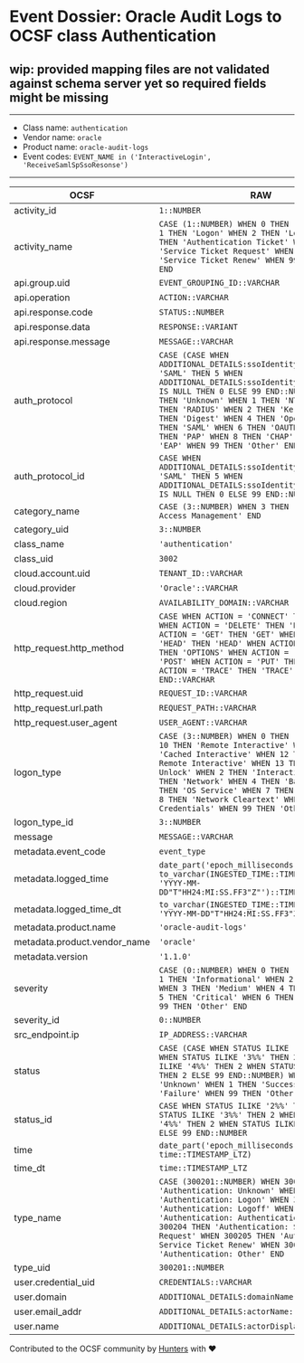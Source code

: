 # Event Dossier: Oracle Audit Logs to OCSF class Authentication

## wip: provided mapping files are not validated against schema server yet so required fields might be missing
---
* Class name: `authentication`
* Vendor name: `oracle`
* Product name: `oracle-audit-logs`
* Event codes: `EVENT_NAME in ('InteractiveLogin', 'ReceiveSamlSpSsoResonse')`
---

| OCSF | RAW |
| --- | --- |
| activity_id | ```1::NUMBER``` |
| activity_name | ```CASE (1::NUMBER) WHEN 0 THEN 'Unknown' WHEN 1 THEN 'Logon' WHEN 2 THEN 'Logoff' WHEN 3 THEN 'Authentication Ticket' WHEN 4 THEN 'Service Ticket Request' WHEN 5 THEN 'Service Ticket Renew' WHEN 99 THEN 'Other' END``` |
| api.group.uid | ```EVENT_GROUPING_ID::VARCHAR``` |
| api.operation | ```ACTION::VARCHAR``` |
| api.response.code | ```STATUS::NUMBER``` |
| api.response.data | ```RESPONSE::VARIANT``` |
| api.response.message | ```MESSAGE::VARCHAR``` |
| auth_protocol | ```CASE (CASE WHEN ADDITIONAL_DETAILS:ssoIdentityProviderType = 'SAML' THEN 5 WHEN ADDITIONAL_DETAILS:ssoIdentityProviderType IS NULL THEN 0 ELSE 99 END::NUMBER) WHEN 0 THEN 'Unknown' WHEN 1 THEN 'NTLM' WHEN 10 THEN 'RADIUS' WHEN 2 THEN 'Kerberos' WHEN 3 THEN 'Digest' WHEN 4 THEN 'OpenID' WHEN 5 THEN 'SAML' WHEN 6 THEN 'OAUTH 2.0' WHEN 7 THEN 'PAP' WHEN 8 THEN 'CHAP' WHEN 9 THEN 'EAP' WHEN 99 THEN 'Other' END``` |
| auth_protocol_id | ```CASE WHEN ADDITIONAL_DETAILS:ssoIdentityProviderType = 'SAML' THEN 5 WHEN ADDITIONAL_DETAILS:ssoIdentityProviderType IS NULL THEN 0 ELSE 99 END::NUMBER``` |
| category_name | ```CASE (3::NUMBER) WHEN 3 THEN 'Identity & Access Management' END``` |
| category_uid | ```3::NUMBER``` |
| class_name | ```'authentication'``` |
| class_uid | ```3002``` |
| cloud.account.uid | ```TENANT_ID::VARCHAR``` |
| cloud.provider | ```'Oracle'::VARCHAR``` |
| cloud.region | ```AVAILABILITY_DOMAIN::VARCHAR``` |
| http_request.http_method | ```CASE WHEN ACTION = 'CONNECT' THEN 'CONNECT' WHEN ACTION = 'DELETE' THEN 'DELETE' WHEN ACTION = 'GET' THEN 'GET' WHEN ACTION = 'HEAD' THEN 'HEAD' WHEN ACTION = 'OPTIONS' THEN 'OPTIONS' WHEN ACTION = 'POST' THEN 'POST' WHEN ACTION = 'PUT' THEN 'PUT' WHEN ACTION = 'TRACE' THEN 'TRACE' ELSE NULL END::VARCHAR``` |
| http_request.uid | ```REQUEST_ID::VARCHAR``` |
| http_request.url.path | ```REQUEST_PATH::VARCHAR``` |
| http_request.user_agent | ```USER_AGENT::VARCHAR``` |
| logon_type | ```CASE (3::NUMBER) WHEN 0 THEN 'System' WHEN 10 THEN 'Remote Interactive' WHEN 11 THEN 'Cached Interactive' WHEN 12 THEN 'Cached Remote Interactive' WHEN 13 THEN 'Cached Unlock' WHEN 2 THEN 'Interactive' WHEN 3 THEN 'Network' WHEN 4 THEN 'Batch' WHEN 5 THEN 'OS Service' WHEN 7 THEN 'Unlock' WHEN 8 THEN 'Network Cleartext' WHEN 9 THEN 'New Credentials' WHEN 99 THEN 'Other' END``` |
| logon_type_id | ```3::NUMBER``` |
| message | ```MESSAGE::VARCHAR``` |
| metadata.event_code | ```event_type``` |
| metadata.logged_time | ```date_part('epoch_milliseconds', to_varchar(INGESTED_TIME::TIMESTAMP_LTZ, 'YYYY-MM-DD"T"HH24:MI:SS.FF3"Z"')::TIMESTAMP_LTZ)``` |
| metadata.logged_time_dt | ```to_varchar(INGESTED_TIME::TIMESTAMP_LTZ, 'YYYY-MM-DD"T"HH24:MI:SS.FF3"Z"')``` |
| metadata.product.name | ```'oracle-audit-logs'``` |
| metadata.product.vendor_name | ```'oracle'``` |
| metadata.version | ```'1.1.0'``` |
| severity | ```CASE (0::NUMBER) WHEN 0 THEN 'Unknown' WHEN 1 THEN 'Informational' WHEN 2 THEN 'Low' WHEN 3 THEN 'Medium' WHEN 4 THEN 'High' WHEN 5 THEN 'Critical' WHEN 6 THEN 'Fatal' WHEN 99 THEN 'Other' END``` |
| severity_id | ```0::NUMBER``` |
| src_endpoint.ip | ```IP_ADDRESS::VARCHAR``` |
| status | ```CASE (CASE WHEN STATUS ILIKE '2%%' THEN 1 WHEN STATUS ILIKE '3%%' THEN 2 WHEN STATUS ILIKE '4%%' THEN 2 WHEN STATUS ILIKE '5%%' THEN 2 ELSE 99 END::NUMBER) WHEN 0 THEN 'Unknown' WHEN 1 THEN 'Success' WHEN 2 THEN 'Failure' WHEN 99 THEN 'Other' END``` |
| status_id | ```CASE WHEN STATUS ILIKE '2%%' THEN 1 WHEN STATUS ILIKE '3%%' THEN 2 WHEN STATUS ILIKE '4%%' THEN 2 WHEN STATUS ILIKE '5%%' THEN 2 ELSE 99 END::NUMBER``` |
| time | ```date_part('epoch_milliseconds', time::TIMESTAMP_LTZ)``` |
| time_dt | ```time::TIMESTAMP_LTZ``` |
| type_name | ```CASE (300201::NUMBER) WHEN 300200 THEN 'Authentication: Unknown' WHEN 300201 THEN 'Authentication: Logon' WHEN 300202 THEN 'Authentication: Logoff' WHEN 300203 THEN 'Authentication: Authentication Ticket' WHEN 300204 THEN 'Authentication: Service Ticket Request' WHEN 300205 THEN 'Authentication: Service Ticket Renew' WHEN 300299 THEN 'Authentication: Other' END``` |
| type_uid | ```300201::NUMBER``` |
| user.credential_uid | ```CREDENTIALS::VARCHAR``` |
| user.domain | ```ADDITIONAL_DETAILS:domainName::VARCHAR``` |
| user.email_addr | ```ADDITIONAL_DETAILS:actorName::VARCHAR``` |
| user.name | ```ADDITIONAL_DETAILS:actorDisplayName::VARCHAR``` |

Contributed to the OCSF community by [Hunters](https://www.hunters.security/) with ❤
